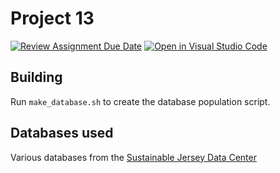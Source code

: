# Project 13

[![Review Assignment Due Date](https://classroom.github.com/assets/deadline-readme-button-24ddc0f5d75046c5622901739e7c5dd533143b0c8e959d652212380cedb1ea36.svg)](https://classroom.github.com/a/-Nv0cKFk)
[![Open in Visual Studio Code](https://classroom.github.com/assets/open-in-vscode-c66648af7eb3fe8bc4f294546bfd86ef473780cde1dea487d3c4ff354943c9ae.svg)](https://classroom.github.com/online_ide?assignment_repo_id=10762438&assignment_repo_type=AssignmentRepo)

## Building

Run `make_database.sh` to create the database population script.

## Databases used

Various databases from the [Sustainable Jersey Data Center](https://www.sustainablejersey.com/resources/data-center/)
